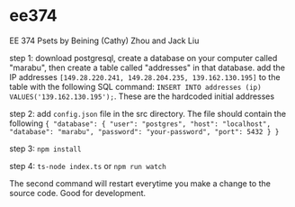 # ee374
EE 374 Psets by Beining (Cathy) Zhou and Jack Liu

step 1: download postgresql, create a database on your computer called "marabu", then create a table called "addresses" in that database. add the IP addresses `[149.28.220.241, 149.28.204.235, 139.162.130.195]` to the table with the following SQL command: `INSERT INTO addresses (ip)
VALUES('139.162.130.195');`. These are the hardcoded initial addresses

step 2: add `config.json` file in the src directory. The file should contain the following 
`
	{
		"database": {
			"user": "postgres",
			"host": "localhost",
			"database": "marabu",
			"password": "your-password",
			"port": 5432
		}
	}
`

step 3: `npm install`

step 4: `ts-node index.ts`
or 
`npm run watch`

The second command will restart everytime you make a change to the source code. Good for development.